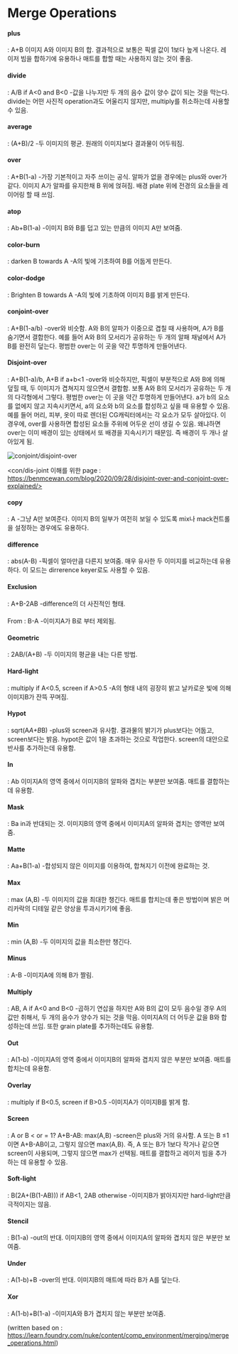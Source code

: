 # Merge Operations

#### plus
: A+B
이미지 A와 이미지 B의 합. 결과적으로 보통은 픽셀 값이 1보다 높게 나온다. 레이저 빔을 합하기에 유용하나 매트를 합할 때는 사용하지 않는 것이 좋음.

#### divide
: A/B if A<0 and B<0
-값을 나누지만 두 개의 음수 값이 양수 값이 되는 것을 막는다. divide는 어떤 사진적 operation과도 어울리지 않지만, multiply를 취소하는데 사용할 수 있음.

#### average
: (A+B)/2
-두 이미지의 평균. 원래의 이미지보다 결과물이 어두워짐.

#### over
: A+B(1-a)
-가장 기본적이고 자주 쓰이는 공식. 알파가 없을 경우에는 plus와 over가 같다. 이미지 A가 알파를 유지한채 B 위에 얹혀짐. 배경 plate 위에 전경의 요소들을 레이어링 할 때 쓰임.

#### atop
: Ab+B(1-a)
-이미지 B와 B를 덥고 있는 만큼의 이미지 A만 보여줌.

#### color-burn
: darken B towards A
-A의 빛에 기초하여 B를 어둡게 만든다.

#### color-dodge
: Brighten B towards A
-A의 빛에 기초하여 이미지 B를 밝게 만든다.

#### conjoint-over
: A+B(1-a/b)
-over와 비슷함. A와 B의 알파가 이중으로 겹칠 때 사용하며, A가 B를 숨기면서 결합한다. 예를 들어 A와 B의 모서리가 공유하는 두 개의 알패 채널에서 A가 B를 완전히 덮는다. 평범한 over는 이 곳을 약간 투명하게 만들어낸다. 

#### Disjoint-over
: A+B(1-a)/b, A+B if a+b<1
-over와 비슷하지만, 픽셀이 부분적으로 A와 B에 의해 덮힐 때, 두 이미지가 겹쳐지지 않으면서 결합함. 보통 A와 B의 모서리가 공유하는 두 개의 다각형에서 그렇다. 평범한 over는 이 곳을 약간 투명하게 만들어낸다. a가 b의 요소를 없에지 않고 지속시키면서, a의 요소와 b의 요소를 합성하고 싶을 때 유용할 수 있음. 예를 들어 머리, 피부, 옷이 따로 렌더된 CG캐릭터에서는 각 요소가 모두 살아있다. 이 경우에, over를 사용하면 합성된 요소들 주위에 어두운 선이 생길 수 있음. 왜냐하면 over는 이미 배경이 있는 상태에서 또 배경을 지속시키기 때문임. 즉 배경이 두 개나 살아있게 됨.

![conjoint/disjoint-over](https://i2.wp.com/benmcewan.com/blog/wp-content/uploads/2020/09/conjoint-2.gif?resize=781%2C461&ssl=1)

<con/dis-joint 이해를 위한 page : https://benmcewan.com/blog/2020/09/28/disjoint-over-and-conjoint-over-explained/>

#### copy
: A
-그냥 A만 보여준다. 이미지 B의 일부가 여전히 보일 수 있도록 mix나 mack컨트롤을 설정하는 경우에도 유용하다.

#### difference
: abs(A-B)
-픽셀이 얼마만큼 다른지 보여줌. 매우 유사한 두 이미지를 비교하는데 유용하다. 이 모드는 dirrerence keyer로도 사용할 수 있음.

#### Exclusion
: A+B-2AB
-difference의 더 사진적인 형태.

####
From : B-A
-이미지A가 B로 부터 제외됨.

#### Geometric
: 2AB/(A+B)
-두 이미지의 평균을 내는 다른 방법.

#### Hard-light
: multiply if A<0.5, screen if A>0.5
-A의 형태 내의 굉장히 밝고 날카로운 빛에 의해 이미지B가 잔뜩 꾸며짐.

#### Hypot
: sqrt(A*A+B*B)
-plus와 screen과 유사함. 결과물의 밝기가 plus보다는 어둡고, screen보다는 밝음. hypot은 값이 1을 초과하는 것으로 작업한다. screen의 대안으로 반사를 추가하는데 유용함.

#### In
: Ab
이미지A의 영역 중에서 이미지B의 알파와 겹치는 부분만 보여줌. 매트를 결합하는데 유용함.

#### Mask
: Ba
in과 반대되는 것. 이미지B의 영역 중에서 이미지A의 알파와 겹치는 영역만 보여줌.

#### Matte
: Aa+B(1-a)
-합성되지 않은 이미지를 이용하여, 합쳐지기 이전에 완료하는 것.

#### Max
: max (A,B)
-두 이미지의 값을 최대한 챙긴다. 매트를 합치는데 좋은 방법이며 밝은 머리카락의 디테일 같은 양상을 투과시키기에 좋음.

#### Min
: min (A,B)
-두 이미지의 값을 최소한만 챙긴다.

#### Minus
: A-B
-이미지A에 의해 B가 짤림.

#### Multiply
: AB, A if A<0 and B<0
-곱하기 연삽을 하지만 A와 B의 값이 모두 음수일 경우 A의 값만 취해서, 두 개의 음수가 양수가 되는 것을 막음. 이미지A의 더 어두운 값을 B와 합성하는데 쓰임. 또한 grain plate를 추가하는데도 유용함.

#### Out
: A(1-b)
-이미지A의 영역 중에서 이미지B의 알파와 겹치지 않은 부분만 보여줌. 매트를 합치는데 유용함.

#### Overlay
: multiply if B<0.5, screen if B>0.5
-이미지A가 이미지B를 밝게 함.

#### Screen
: A or B < or = 1? A+B-AB: max(A,B)
-screen은 plus와 거의 유사함. A 또는 B ≤1이면 A+B-AB이고, 그렇지 않으면 max(A,B). 즉, A 또는 B가 1보다 작거나 같으면 screen이 사용되며, 그렇지 않으면 max가 선택됨. 매트를 결합하고 레이저 빔을 추가하는 데 유용할 수 있음.

#### Soft-light
: B(2A+(B(1-AB))) if AB<1, 2AB otherwise
-이미지B가 밝아지지만 hard-light만큼 극적이지는 않음.

#### Stencil
: B(1-a)
-out의 반대. 이미지B의 영역 중에서 이미지A의 알파와 겹치지 않은 부분만 보여줌.

#### Under
: A(1-b)+B
-over의 반대. 이미지B의 매트에 따라 B가 A를 덮는다.

#### Xor
: A(1-b)+B(1-a)
-이미지A와 B가 겹치지 않는 부분만 보여줌.

(written based on : https://learn.foundry.com/nuke/content/comp_environment/merging/merge_operations.html)
 

